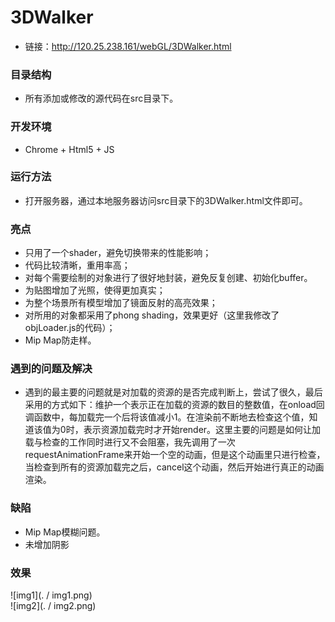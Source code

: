 # 3DWalker
* 链接：http://120.25.238.161/webGL/3DWalker.html

### 目录结构
* 所有添加或修改的源代码在src目录下。


### 开发环境
* Chrome + Html5 + JS

### 运行方法
* 打开服务器，通过本地服务器访问src目录下的3DWalker.html文件即可。


### 亮点
* 只用了一个shader，避免切换带来的性能影响；
* 代码比较清晰，重用率高；
* 对每个需要绘制的对象进行了很好地封装，避免反复创建、初始化buffer。
* 为贴图增加了光照，使得更加真实；
* 为整个场景所有模型增加了镜面反射的高亮效果；
* 对所用的对象都采用了phong shading，效果更好（这里我修改了objLoader.js的代码）；
* Mip Map防走样。




### 遇到的问题及解决
* 遇到的最主要的问题就是对加载的资源的是否完成判断上，尝试了很久，最后采用的方式如下：维护一个表示正在加载的资源的数目的整数值，在onload回调函数中，每加载完一个后将该值减小1。在渲染前不断地去检查这个值，知道该值为0时，表示资源加载完时才开始render。这里主要的问题是如何让加载与检查的工作同时进行又不会阻塞，我先调用了一次requestAnimationFrame来开始一个空的动画，但是这个动画里只进行检查，当检查到所有的资源加载完之后，cancel这个动画，然后开始进行真正的动画渲染。

### 缺陷
* Mip Map模糊问题。
* 未增加阴影

### 效果
![img1](. / img1.png)  
![img2](. / img2.png)

